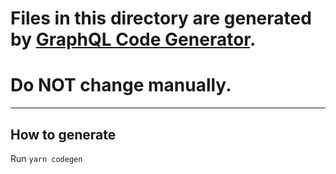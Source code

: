 # Files in this directory are generated by [GraphQL Code Generator](https://graphql-code-generator.com/).
# Do NOT change manually.

---

## How to generate

Run `yarn codegen`
